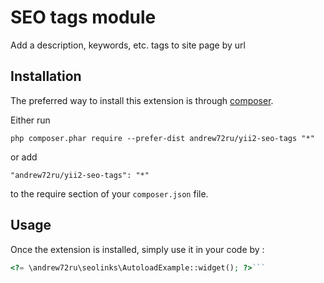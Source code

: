 SEO tags module
===============
Add a description, keywords, etc. tags to site page by url

Installation
------------

The preferred way to install this extension is through [composer](http://getcomposer.org/download/).

Either run

```
php composer.phar require --prefer-dist andrew72ru/yii2-seo-tags "*"
```

or add

```
"andrew72ru/yii2-seo-tags": "*"
```

to the require section of your `composer.json` file.


Usage
-----

Once the extension is installed, simply use it in your code by  :

```php
<?= \andrew72ru\seolinks\AutoloadExample::widget(); ?>```